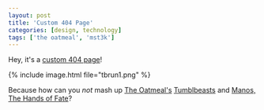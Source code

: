 ```yaml
---
layout: post
title: 'Custom 404 Page'
categories: [design, technology]
tags: ['the oatmeal', 'mst3k']
---
```


Hey, it's a [custom 404 page](/404/)!

{% include image.html file="tbrun1.png" %}

Because how can you *not* mash up [The Oatmeal's](http://theoatmeal.com) [Tumblbeasts](http://theoatmeal.com/comics/state_web_summer) and [Manos, The Hands of Fate](http://www.amazon.com/Mystery-Science-Theater-3000-Manos/dp/B0055CP9UY/ref=sr_1_1?ie=UTF8&qid=1353456140&sr=8-1&keywords=manos+the+hands+of+fate)?

